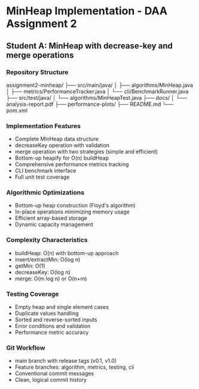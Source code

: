 # MinHeap Implementation - DAA Assignment 2

## Student A: MinHeap with decrease-key and merge operations

### Repository Structure
assignment2-minheap/
├── src/main/java/
│   ├── algorithms/MinHeap.java
│   ├── metrics/PerformanceTracker.java
│   └── cli/BenchmarkRunner.java
├── src/test/java/
│   └── algorithms/MinHeapTest.java
├── docs/
│   └── analysis-report.pdf
├── performance-plots/
├── README.md
└── pom.xml

### Implementation Features
- Complete MinHeap data structure
- decreaseKey operation with validation
- merge operation with two strategies (simple and efficient)
- Bottom-up heapify for O(n) buildHeap
- Comprehensive performance metrics tracking
- CLI benchmark interface
- Full unit test coverage

### Algorithmic Optimizations
- Bottom-up heap construction (Floyd's algorithm)
- In-place operations minimizing memory usage
- Efficient array-based storage
- Dynamic capacity management

### Complexity Characteristics
- buildHeap: O(n) with bottom-up approach
- insert/extractMin: O(log n)
- getMin: O(1)
- decreaseKey: O(log n)
- merge: O(m log n) or O(n+m)

### Testing Coverage
- Empty heap and single element cases
- Duplicate values handling
- Sorted and reverse-sorted inputs
- Error conditions and validation
- Performance metric accuracy

### Git Workflow
- main branch with release tags (v0.1, v1.0)
- Feature branches: algorithm, metrics, testing, cli
- Conventional commit messages
- Clean, logical commit history
